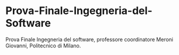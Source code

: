 # Prova-Finale-Ingegneria-del-Software
Prova Finale Ingegneria del software, professore coordinatore Meroni Giovanni, Politecnico di Milano.
